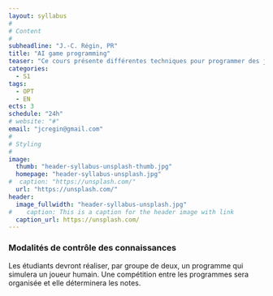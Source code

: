 ```yaml
---
layout: syllabus
#
# Content
#
subheadline: "J.-C. Régin, PR"
title: "AI game programming"
teaser: "Ce cours présente différentes techniques pour programmer des jeux à un ou deux joueurs. Pour les jeux à deux joueurs seuls les jeux à information complète seront considérés."
categories:
  - S1
tags:
  - OPT
  - EN
ects: 3
schedule: "24h"
# website: "#"
email: "jcregin@gmail.com"
#
# Styling
#
image:
  thumb: "header-syllabus-unsplash-thumb.jpg"
  homepage: "header-syllabus-unsplash.jpg"
#  caption: "https://unsplash.com/"
  url: "https://unsplash.com/"
header:
  image_fullwidth: "header-syllabus-unsplash.jpg"
#    caption: This is a caption for the header image with link
  caption_url: https://unsplash.com/  
---
```



### Modalités de contrôle des connaissances ###

Les étudiants devront réaliser, par groupe de deux, un programme qui simulera un joueur humain. 
Une compétition entre les programmes sera organisée et elle déterminera les notes.
